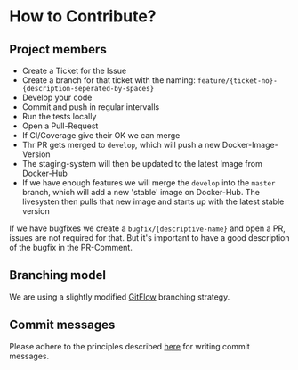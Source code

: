 # How to Contribute?

## Project members

- Create a Ticket for the Issue
- Create a branch for that ticket with the naming: 
  `feature/{ticket-no}-{description-seperated-by-spaces}`
- Develop your code
- Commit and push in regular intervalls
- Run the tests locally
- Open a Pull-Request
- If CI/Coverage give their OK we can merge
- Thr PR gets merged to `develop`, which will push a new Docker-Image-Version
- The staging-system will then be updated to the latest Image from Docker-Hub
- If we have enough features we will merge the `develop` into the `master` branch, which will add 
  a new 'stable' image on Docker-Hub. 
  The livesysten then pulls that new image and starts up with the latest stable version

If we have bugfixes we create a `bugfix/{descriptive-name}` and open a PR, issues are not required 
for that. But it's important to have a good description of the bugfix in the PR-Comment.


## Branching model

We are using a slightly modified [GitFlow](https://datasift.github.io/gitflow/IntroducingGitFlow.html) branching strategy.


## Commit messages

Please adhere to the principles described [here](https://chris.beams.io/posts/git-commit/) for 
writing commit messages.
